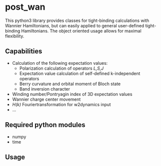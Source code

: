 # post_wan
This python3 library provides classes for tight-binding calculations with Wannier Hamiltonians, but can easily applied to general user-defined tight-binding Hamiltonians. The object oriented usage allows for maximal flexibility.

## Capabilities
* Calculation of the following expectation values:
    + Polarization calculation of operators _L,S,J_
    + Expectation value calculation of self-defined k-independent operators 
    + Berry curvature and orbital moment of Bloch state
    + Band inversion character
* Winding number/Pontryagin index of 3D expectation values
* Wannier charge center movement
* _H(k)_ Fouriertransformation for w2dynamics input
* ...


## Required python modules
* numpy
* time

## Usage

